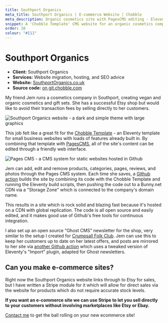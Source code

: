 ```yaml
---
title: Southport Organics
meta_title: Southport Organics | E-commerce Website | Chobble
meta_description: Organic cosmetics site with PagesCMS editing - Eleventy build, Bunny CDN hosting - avoid Etsy fees with direct sales - e-commerce example
snippet: A 'Chobble Template' CMS website for an organic cosmetics company
order: 10
colour: "#111"
---
```


# Southport Organics

- **Client:** Southport Organics
- **Services:** Website migration, hosting, and SEO advice
- **Website:** [SouthportOrganics.co.uk](https://www.southportorganics.co.uk)
- **Source code:** [on git.chobble.com](https://git.chobble.com/hosted-by-chobble/southport-organics)

My friend Jem runs a cosmetics company in Southport, creating vegan and organic cosmetics and gift sets. She has a successful Etsy shop but would like to avoid their transaction fees by selling directly to her customers.

![Southport Organics website - a dark and simple theme with large graphics](/assets/examples/southport-organics.png)

This job felt like a great fit for the [Chobble Template](/services/chobble-template/) - an Eleventy template for small business websites with loads of features already built in. By combining that template with [PagesCMS](https://pagescms.org/), all of the site's content can be edited through a friendly web interface.

![Pages CMS - a CMS system for static websites hosted in Github](/assets/examples/southport-organics-cms.png)

Jem can add, edit and remove products, categories, pages, reviews, and photos through the Pages CMS system. Each time she saves, a [Github action](https://github.com/chobble-mirror/southport-organics/actions) builds the site by combining its code with the Chobble Template and running the Eleventy build scripts, then pushing the code out to a Bunny.net CDN via a "Storage Zone" which is connected to the company's domain name.

This results in a site which is rock solid and blazing fast because it's hosted on a CDN with global replication. The code is all open source and easily edited, and it makes good use of Github's free tools for continuous integration.

I also set up an open source "Ghost CMS" newsletter for the shop, very similar to the setup I created for [Crumpsall Folk Club](/examples/crumpsall-folk-club/). Jem can use this to keep her customers up to date on her latest offers, and posts are mirrored to her site via [another Github action](https://github.com/chobble-mirror/southport-organics/actions/workflows/ghost-import.yml) which uses a tweaked version of Eleventy's "Import" plugin, adapted for Ghost newsletters.

## Can you make e-commerce sites?

Right now the Southport Organics website links through to Etsy for sales, but I have written a Stripe module for it which will allow for direct sales via the website for products which do not require accurate stock levels.

**If you want an e-commerce site we can use Stripe to let you sell directly to your customers without involving marketplaces like Etsy or Ebay.**

[Contact me](/contact/) to get the ball rolling on your new ecommerce site!
